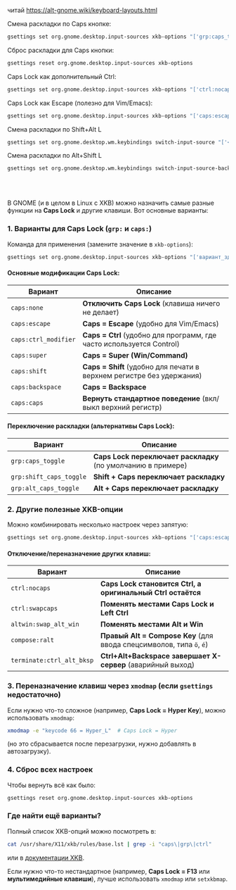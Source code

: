 читай https://alt-gnome.wiki/keyboard-layouts.html

Смена раскладки по Caps кнопке:
```bash
gsettings set org.gnome.desktop.input-sources xkb-options "['grp:caps_toggle']"
```

Сброс раскладки для Caps кнопки:
```bash
gsettings reset org.gnome.desktop.input-sources xkb-options
```

Caps Lock как дополнительный Ctrl:
```bash
gsettings set org.gnome.desktop.input-sources xkb-options "['ctrl:nocaps']"
```


Caps Lock как Escape (полезно для Vim/Emacs):
```bash
gsettings set org.gnome.desktop.input-sources xkb-options "['caps:escape']"
```


Смена раскладки по  Shift+Alt L
```bash
gsettings set org.gnome.desktop.wm.keybindings switch-input-source "['<Shift>Alt_L']"
```

Смена раскладки по  Alt+Shift L
```bash
gsettings set org.gnome.desktop.wm.keybindings switch-input-source-backward "['<Alt>Shift_L']"
```
</br>
</br>


В GNOME (и в целом в Linux с XKB) можно назначить самые разные функции на **Caps Lock** и другие клавиши. Вот основные варианты:  

### **1. Варианты для Caps Lock (`grp:` и `caps:`)**
Команда для применения (замените значение в `xkb-options`):  
```bash
gsettings set org.gnome.desktop.input-sources xkb-options "['вариант_здесь']"
```

#### **Основные модификации Caps Lock:**
| Вариант               | Описание |
|-----------------------|----------|
| `caps:none`           | **Отключить Caps Lock** (клавиша ничего не делает) |
| `caps:escape`         | **Caps = Escape** (удобно для Vim/Emacs) |
| `caps:ctrl_modifier`  | **Caps = Ctrl** (удобно для программ, где часто используется Control) |
| `caps:super`          | **Caps = Super (Win/Command)** |
| `caps:shift`          | **Caps = Shift** (удобно для печати в верхнем регистре без удержания) |
| `caps:backspace`      | **Caps = Backspace** |
| `caps:caps`           | **Вернуть стандартное поведение** (вкл/выкл верхний регистр) |

#### **Переключение раскладки (альтернативы Caps Lock):**
| Вариант               | Описание |
|-----------------------|----------|
| `grp:caps_toggle`     | **Caps Lock переключает раскладку** (по умолчанию в примере) |
| `grp:shift_caps_toggle`| **Shift + Caps переключает раскладку** |
| `grp:alt_caps_toggle` | **Alt + Caps переключает раскладку** |



### **2. Другие полезные XKB-опции**
Можно комбинировать несколько настроек через запятую:  
```bash
gsettings set org.gnome.desktop.input-sources xkb-options "['caps:escape', 'compose:ralt']"
```

#### **Отключение/переназначение других клавиш:**
| Вариант                | Описание |
|------------------------|----------|
| `ctrl:nocaps`          | **Caps Lock становится Ctrl, а оригинальный Ctrl остаётся** |
| `ctrl:swapcaps`        | **Поменять местами Caps Lock и Left Ctrl** |
| `altwin:swap_alt_win`  | **Поменять местами Alt и Win** |
| `compose:ralt`         | **Правый Alt = Compose Key** (для ввода спецсимволов, типа `ö`, `é`) |
| `terminate:ctrl_alt_bksp` | **Ctrl+Alt+Backspace завершает X-сервер** (аварийный выход) |



### **3. Переназначение клавиш через `xmodmap` (если `gsettings` недостаточно)**
Если нужно что-то сложное (например, **Caps Lock = Hyper Key**), можно использовать `xmodmap`:  
```bash
xmodmap -e "keycode 66 = Hyper_L"  # Caps Lock = Hyper
```
(но это сбрасывается после перезагрузки, нужно добавлять в автозагрузку).



### **4. Сброс всех настроек**
Чтобы вернуть всё как было:  
```bash
gsettings reset org.gnome.desktop.input-sources xkb-options
```



### **Где найти ещё варианты?**
Полный список XKB-опций можно посмотреть в:  
```bash
cat /usr/share/X11/xkb/rules/base.lst | grep -i "caps\|grp\|ctrl"
```
или в [документации XKB](https://www.x.org/releases/current/doc/xorg-docs/input/XKB-Config.html).  

Если нужно что-то нестандартное (например, **Caps Lock = F13** или **мультимедийные клавиши**), лучше использовать `xmodmap` или `setxkbmap`.



